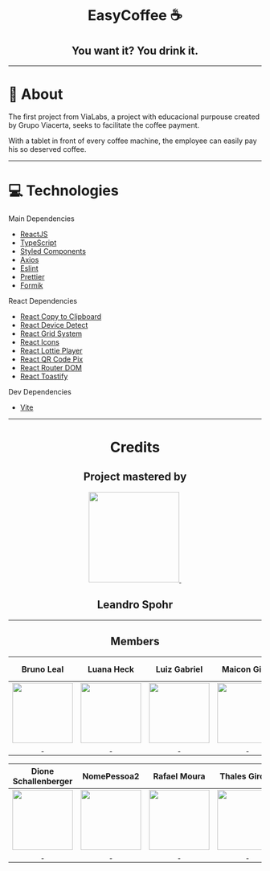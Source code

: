 <div align="center">

# EasyCoffee ☕
## You want it? You drink it.

---

</div>

# 📜 About
The first project from ViaLabs, a project with educacional purpouse created by Grupo Viacerta, seeks to facilitate the coffee payment.

With a tablet in front of every coffee machine, the employee can easily pay his so deserved coffee.

---

# 💻 Technologies
<div>

Main Dependencies

- [ReactJS](https://reactjs.org/)
- [TypeScript](https://www.typescriptlang.org/)
- [Styled Components](https://styled-components.com/)
- [Axios](https://github.com/axios/axios)
- [Eslint](https://eslint.org/)
- [Prettier](https://prettier.io/)
- [Formik](https://formik.org)

</div>
<div>

React Dependencies

- [React Copy to Clipboard](https://www.npmjs.com/package/react-copy-to-clipboard)
- [React Device Detect](https://www.npmjs.com/package/react-copy-to-clipboard)
- [React Grid System](https://www.npmjs.com/package/react-grid-system)
- [React Icons](https://react-icons.github.io/react-icons/)
- [React Lottie Player](https://www.npmjs.com/package/react-lottie-player)
- [React QR Code Pix](https://www.npmjs.com/package/qrcode-pix)
- [React Router DOM](https://reacttraining.com/react-router/)
- [React Toastify](https://fkhadra.github.io/react-toastify/introduction)

</div>

<div>

Dev Dependencies
- [Vite](https://vitejs.dev)

</div>

---

<div align="center">

# Credits

## Project mastered by
  
  <a href="https://github.com/LeandroSpohr">
    <image src="https://avatars.githubusercontent.com/u/56265206?v=4" width="180" height="180" />&nbsp;
  </a>

## Leandro Spohr

---

## Members
 
| Bruno Leal | Luana Heck | Luiz Gabriel | Maicon Giehl | Matheus Folliati |
| :---: | :---: | :---: | :---: | :---: |
| <a href="https://github.com/bruno918"><image src="https://avatars.githubusercontent.com/u/82423722?v=4" width="120" height="120" />&nbsp;</a> | <a href="https://github.com/LuanaHeck"><image src="https://avatars.githubusercontent.com/u/106787285?v=4" width="120" height="120" />&nbsp;</a> | <a href="https://github.com/LuizGabe"><image src="https://avatars.githubusercontent.com/u/64185835?v=4" width="120" height="120" />&nbsp;</a> | <a href="https://github.com/MaiconGiehl"><image src="https://avatars.githubusercontent.com/u/97136100?v=4" width="120" height="120" />&nbsp;</a> | <a href="https://github.com/MatheusFoliatti"><image src="https://avatars.githubusercontent.com/u/106719872?v=4" width="120" height="120" />&nbsp;</a> |
  
| Dione Schallenberger | NomePessoa2 | Rafael Moura | Thales Girotto |
| :---: | :---: | :---: | :---: |
| <a href="https://github.com/Dionescha"><image src="https://avatars.githubusercontent.com/u/100169965?v=4" width="120" height="120" />&nbsp;</a> | <a href="https://github.com/GITHUBPESSOA2"><image src="https://avatars.githubusercontent.com/u/AVATARPESSOA2" width="120" height="120" />&nbsp;</a> | <a href="https://github.com/rafaelmzx"><image src="https://avatars.githubusercontent.com/u/92473829" width="120" height="120" />&nbsp;</a> | <a href="https://github.com/LightBlue44"><image src="https://avatars.githubusercontent.com/u/102486377?v=4" width="120" height="120" />&nbsp;</a> |
  
</div>

